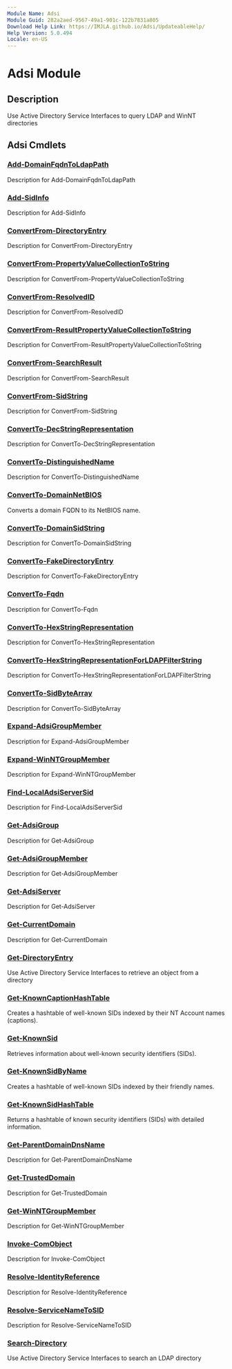```yaml
---
Module Name: Adsi
Module Guid: 282a2aed-9567-49a1-901c-122b7831a805
Download Help Link: https://IMJLA.github.io/Adsi/UpdateableHelp/
Help Version: 5.0.494
Locale: en-US
---
```


# Adsi Module
## Description
Use Active Directory Service Interfaces to query LDAP and WinNT directories

## Adsi Cmdlets
### [Add-DomainFqdnToLdapPath](docs\en-US/Add-DomainFqdnToLdapPath.md)
Description for Add-DomainFqdnToLdapPath

### [Add-SidInfo](docs\en-US/Add-SidInfo.md)
Description for Add-SidInfo

### [ConvertFrom-DirectoryEntry](docs\en-US/ConvertFrom-DirectoryEntry.md)
Description for ConvertFrom-DirectoryEntry

### [ConvertFrom-PropertyValueCollectionToString](docs\en-US/ConvertFrom-PropertyValueCollectionToString.md)
Description for ConvertFrom-PropertyValueCollectionToString

### [ConvertFrom-ResolvedID](docs\en-US/ConvertFrom-ResolvedID.md)
Description for ConvertFrom-ResolvedID

### [ConvertFrom-ResultPropertyValueCollectionToString](docs\en-US/ConvertFrom-ResultPropertyValueCollectionToString.md)
Description for ConvertFrom-ResultPropertyValueCollectionToString

### [ConvertFrom-SearchResult](docs\en-US/ConvertFrom-SearchResult.md)
Description for ConvertFrom-SearchResult

### [ConvertFrom-SidString](docs\en-US/ConvertFrom-SidString.md)
Description for ConvertFrom-SidString

### [ConvertTo-DecStringRepresentation](docs\en-US/ConvertTo-DecStringRepresentation.md)
Description for ConvertTo-DecStringRepresentation

### [ConvertTo-DistinguishedName](docs\en-US/ConvertTo-DistinguishedName.md)
Description for ConvertTo-DistinguishedName

### [ConvertTo-DomainNetBIOS](docs\en-US/ConvertTo-DomainNetBIOS.md)
Converts a domain FQDN to its NetBIOS name.



### [ConvertTo-DomainSidString](docs\en-US/ConvertTo-DomainSidString.md)
Description for ConvertTo-DomainSidString

### [ConvertTo-FakeDirectoryEntry](docs\en-US/ConvertTo-FakeDirectoryEntry.md)
Description for ConvertTo-FakeDirectoryEntry

### [ConvertTo-Fqdn](docs\en-US/ConvertTo-Fqdn.md)
Description for ConvertTo-Fqdn

### [ConvertTo-HexStringRepresentation](docs\en-US/ConvertTo-HexStringRepresentation.md)
Description for ConvertTo-HexStringRepresentation

### [ConvertTo-HexStringRepresentationForLDAPFilterString](docs\en-US/ConvertTo-HexStringRepresentationForLDAPFilterString.md)
Description for ConvertTo-HexStringRepresentationForLDAPFilterString

### [ConvertTo-SidByteArray](docs\en-US/ConvertTo-SidByteArray.md)
Description for ConvertTo-SidByteArray

### [Expand-AdsiGroupMember](docs\en-US/Expand-AdsiGroupMember.md)
Description for Expand-AdsiGroupMember

### [Expand-WinNTGroupMember](docs\en-US/Expand-WinNTGroupMember.md)
Description for Expand-WinNTGroupMember

### [Find-LocalAdsiServerSid](docs\en-US/Find-LocalAdsiServerSid.md)
Description for Find-LocalAdsiServerSid

### [Get-AdsiGroup](docs\en-US/Get-AdsiGroup.md)
Description for Get-AdsiGroup

### [Get-AdsiGroupMember](docs\en-US/Get-AdsiGroupMember.md)
Description for Get-AdsiGroupMember

### [Get-AdsiServer](docs\en-US/Get-AdsiServer.md)
Description for Get-AdsiServer

### [Get-CurrentDomain](docs\en-US/Get-CurrentDomain.md)
Description for Get-CurrentDomain

### [Get-DirectoryEntry](docs\en-US/Get-DirectoryEntry.md)
Use Active Directory Service Interfaces to retrieve an object from a directory


### [Get-KnownCaptionHashTable](docs\en-US/Get-KnownCaptionHashTable.md)
Creates a hashtable of well-known SIDs indexed by their NT Account names (captions).


### [Get-KnownSid](docs\en-US/Get-KnownSid.md)
Retrieves information about well-known security identifiers (SIDs).



### [Get-KnownSidByName](docs\en-US/Get-KnownSidByName.md)
Creates a hashtable of well-known SIDs indexed by their friendly names.


### [Get-KnownSidHashTable](docs\en-US/Get-KnownSidHashTable.md)
Returns a hashtable of known security identifiers (SIDs) with detailed information.



### [Get-ParentDomainDnsName](docs\en-US/Get-ParentDomainDnsName.md)
Description for Get-ParentDomainDnsName

### [Get-TrustedDomain](docs\en-US/Get-TrustedDomain.md)
Description for Get-TrustedDomain

### [Get-WinNTGroupMember](docs\en-US/Get-WinNTGroupMember.md)
Description for Get-WinNTGroupMember

### [Invoke-ComObject](docs\en-US/Invoke-ComObject.md)
Description for Invoke-ComObject

### [Resolve-IdentityReference](docs\en-US/Resolve-IdentityReference.md)
Description for Resolve-IdentityReference

### [Resolve-ServiceNameToSID](docs\en-US/Resolve-ServiceNameToSID.md)
Description for Resolve-ServiceNameToSID

### [Search-Directory](docs\en-US/Search-Directory.md)
Use Active Directory Service Interfaces to search an LDAP directory



